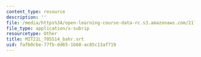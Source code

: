 ```yaml
---
content_type: resource
description: ''
file: /media/https%3A/open-learning-course-data-rc.s3.amazonaws.com/21l-705-major-authors-old-english-and-beowulf-spring-2014/fafb0cbe77fbdd651b68ac85c13af719_MIT21L_705S14_bahr.srt
file_type: application/x-subrip
resourcetype: Other
title: MIT21L_705S14_bahr.srt
uid: fafb0cbe-77fb-dd65-1b68-ac85c13af719
---
```

